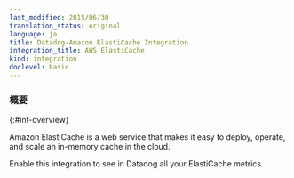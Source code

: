 ```yaml
---
last_modified: 2015/06/30
translation_status: original
language: ja
title: Datadog-Amazon ElastiCache Integration
integration_title: AWS ElastiCache
kind: integration
doclevel: basic
---
```


<!-- Amazon ElastiCache is a web service that makes it easy to deploy, operate, and scale an in-memory cache in the cloud.

Enable this integration to see in Datadog all your ElastiCache metrics. -->

### 概要
{:#int-overview}

Amazon ElastiCache is a web service that makes it easy to deploy, operate, and scale an in-memory cache in the cloud.

Enable this integration to see in Datadog all your ElastiCache metrics.
